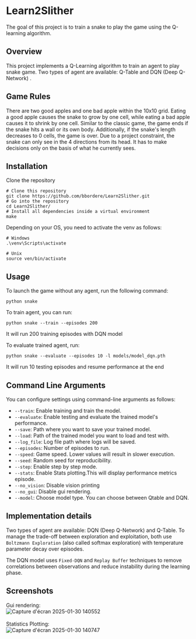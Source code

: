 # Learn2Slither
The goal of this project is to train a snake to play the game using the Q-learning algorithm.
## Overview
This project implements a Q-Learning algorithm to train an agent to play snake game. Two types of agent are available: Q-Table and DQN (Deep Q-Network) .

## Game Rules 
There are two good apples and one bad apple within the 10x10 grid. Eating a good apple causes the snake to grow by one cell, while eating a bad apple causes it to shrink by one cell. Similar to the classic game, the game ends if the snake hits a wall or its own body. Additionally, if the snake's length decreases to 0 cells, the game is over. Due to a project constraint, the snake can only see in the 4 directions from its head. It has to make decisions only on the basis of what he currently sees.

## Installation
Clone the repository
```shell
# Clone this repository
git clone https://github.com/bbordere/Learn2Slither.git
# Go into the repository
cd Learn2Slither/
# Install all dependencies inside a virtual environment
make
```
Depending on your OS, you need to activate the venv as follows:
```shell
# Windows
.\venv\Scripts\activate

# Unix
source ven/bin/activate
```


## Usage
To launch the game without any agent, run the following command:
```shell
python snake
```

To train agent, you can run:
```shell
python snake --train --episodes 200
```
It will run 200 training episodes with DQN model

To evaluate trained agent, run:
```shell
python snake --evaluate --episodes 10 -l models/model_dqn.pth
```
It will run 10 testing episodes and resume performance at the end

## Command Line Arguments
You can configure settings using command-line arguments as follows:
  - `--train`: Enable training and train the model.
  - `--evaluate`: Enable testing and evaluate the trained model's performance.
  - `--save`: Path where you want to save your trained model.
  - `--load`: Path of the trained model you want to load and test with.
  - `--log_file`: Log file path where logs will be saved.
  - `--episodes`: Number of episodes to run.
  - `--speed`: Game speed. Lower values will result in slower execution.
  - `--seed`: Random seed for reproducibility.
  - `--step`: Enable step by step mode.
  - `--stats`: Enable Stats plotting.This will display performance metrics episode.
  - `--no_vision`: Disable vision printing
  - `--no_gui`: Disable gui rendering.
  - `--model`: Choose model type. You can choose between Qtable and DQN.

## Implementation details

Two types of agent are available: DQN (Deep Q-Network) and Q-Table.
To manage the trade-off between exploration and exploitation, both use ``Boltzmann Exploration`` (also called softmax exploration) with temperature parameter decay over episodes.<br>

The DQN model uses ``Fixed-DQN`` and ``Replay Buffer`` techniques to remove correlations between observations and reduce instability during the learning phase.

## Screenshots
Gui rendering:<br>
![Capture d'écran 2025-01-30 140552](https://github.com/user-attachments/assets/16160d07-333d-4899-b3bc-4195c9ea4784)
<br>
<br>
Statistics Plotting:<br>
![Capture d'écran 2025-01-30 140747](https://github.com/user-attachments/assets/e4e93c38-9e4f-4487-ba6a-eb26e23d8619)

